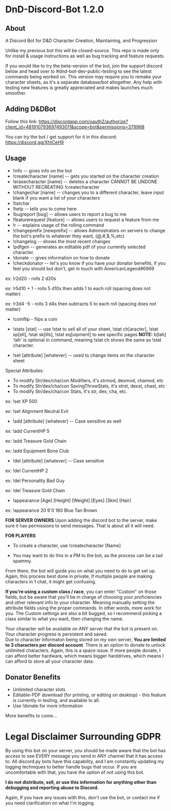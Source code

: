 # DnD-Discord-Bot 1.2.0
## About
A Discord Bot for D&amp;D Character Creation, Maintaining, and Progression

Unlike my previous bot this will be closed-source.  This repo is made only for install & usage instructions as well as bug tracking and feature requests.

If you would like to try the beta-version of the bot, join the support discord below and head over to #dnd-bot-dev-public-testing to see the latest commands being worked on.  This version may require you to remake your character sheets, as it's a separate database/bot altogether.  Any help with testing new features is greatly appreciated and makes launches much smoother.

## Adding D&DBot

Follow this link: https://discordapp.com/oauth2/authorize?client_id=481910793697493011&scope=bot&permissions=379968

You can try the bot / get support for it in this discord: https://discord.gg/XhtCeH9

## Usage
- !info -- gives info on the bot
- !createcharacter [name] -- gets you started on the character creation
- !erasecharacter [name] -- deletes a character CANNOT BE UNDONE WITHOUT RECREATING !createcharacter
- !changechar [name] -- changes you to a different character, leave input blank if you want a list of your characters
- !listchar
- !help -- tells you to come here
- !bugreport [bug] -- allows users to report a bug to me
- !featurerequest [feature] -- allows users to request a feature from me
- !r -- explains usage of the rolling command
- !changeprefix [newprefix] -- allows Administrators on servers to change the bot's prefix to whatever they want, (@,#,$,%,etc)
- !changelog -- shows the most recent changes
- !pdfgen -- generates an editable pdf of your currently selected character.
- !donate -- gives information on how to donate
- !checkdonator -- let's you know if you have your donator benefits, if you feel you should but don't, get in touch with AmericanLegend#6969

ex: !r2d20 - rolls 2 d20s

ex: !r5d10 + 1 - rolls 5 d10s then adds 1 to each roll (spacing does not matter)

ex: !r3d4 -5 - rolls 3 d4s then subtracts 5 to each roll (spacing does not matter)

- !coinflip - flips a coin
- !stats [stat] -- use !stat to sell all of your sheet, !stat ch[aracter], !stat sp[ell], !stat sk[ills], !stat eq[uipment] to see specific pages **NOTE:** b[lah] 'lah' is optional in command, meaning !stat ch shows the same as !stat character.

- !set [attribute] [whatever] -- used to change items on the character sheet

Special Attributes: 
* To modify Str/dex/cha/con Modifiers, it's strmod, dexmod, chamod, etc
* To modify Str/dex/cha/con SavingThrowStats, it's strst, dexst, chast, etc
* To modify Str/dex/cha/con Stats, it's str, dex, cha, etc.

ex: !set XP 500

ex: !set Alignment Neutral Evil

- !add [attribute] [whatever] -- Case sensitive as well

ex: !add CurrentHP 5

ex: !add Treasure Gold Chain

ex: !add Equipment Bone Club

- !del [attribute] [whatever] -- Case sensitive

ex: !del CurrentHP 2

ex: !del Personality Bad Guy

ex: !del Treasure Gold Chain

- !appearance [Age] [Height] [Weight] [Eyes] [Skin] [Hair]

ex: !appearance 20 6'0 180 Blue Tan Brown

**FOR SERVER OWNERS**
Upon adding the discord bot to the server, make sure it has permissions to send messages.  That is about all it will need.

**FOR PLAYERS**
* To create a character, use !createcharacter [Name]
- You may want to do this in a PM to the bot, as the process can be a tad spammy.

From there, the bot will guide you on what you need to do to get set up.  Again, this process best done in private, if multiple people are making characters in 1 chat, it might get confusing.

**If you're using a custom class / race**, you can enter "Custom" on those fields, but be aware that you'll be in charge of choosing your proficiencies and other relevant info to your character.  Meaning manually setting the attribute fields using the proper commands.  In other words, more work for you.  The Custom settings are also a bit bugged, so I recommend picking a class similar to what you want, then changing the name.

Your character will be available on ANY server that the bot is present on.  Your character progress is persistent and saved.  
Due to character informaton being stored on my own server, **You are limited to 3 characters per discord account**.  There is an option to donate to unlock unlimited characters.  Again, this is a space issue.  If more people donate, I can afford better hardware, which means bigger harddrives, which means I can afford to store all your character data.

## Donator Benefits
* Unlimited character slots
* Editable-PDF download (for printing, or editing on desktop) - this feature is currently in testing, and available to all.
* Use !donate for more information

More benefits to come...


# Legal Disclaimer Surrounding GDPR

By using this bot on your server, you should be made aware that the bot has access to see EVERY message you send in ANY channel that it has access to.  All discord.py bots have this capability, and I am constantly updating my logging techniques to better handle bugs that occur.  If you are uncomfortable with that, you have the option of not using this bot.

**I do not distribute, sell, or use this information for anything other than debugging and reporting abuse to Discord.**

Again, If you have any issues with this, don't use the bot, or contact me if you need clarification on what I'm logging.
